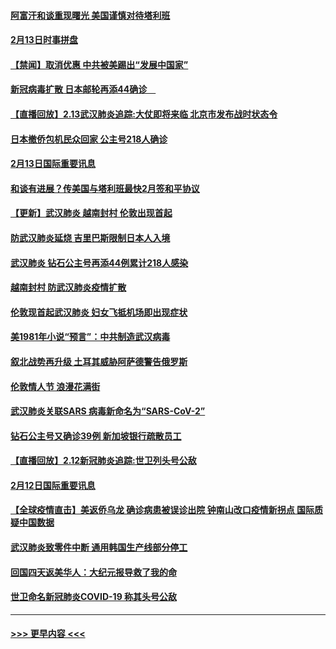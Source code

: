 #### [阿富汗和谈重现曙光 美国谨慎对待塔利班](../pages/prog202/a102776748.md?t=02140811) 
#### [2月13日时事拼盘](../pages/prog202/a102776689.md?t=02140811) 
#### [【禁闻】取消优惠 中共被美踢出“发展中国家”](../pages/prog202/a102776670.md?t=02140811) 
#### [新冠病毒扩散 日本邮轮再添44确诊　](../pages/prog202/a102776518.md?t=02140811) 
#### [【直播回放】2.13武汉肺炎追踪:大仗即将来临 北京市发布战时状态令](../pages/prog202/a102776399.md?t=02140811) 
#### [日本撤侨包机民众回家 公主号218人确诊](../pages/prog202/a102776346.md?t=02140811) 
#### [2月13日国际重要讯息](../pages/prog202/a102776339.md?t=02140811) 
#### [和谈有进展？传美国与塔利班最快2月签和平协议](../pages/prog202/a102776291.md?t=02140811) 
#### [【更新】武汉肺炎 越南封村 伦敦出现首起](../pages/prog202/a102770740.md?t=02140811) 
#### [防武汉肺炎延烧 吉里巴斯限制日本人入境](../pages/prog202/a102776276.md?t=02140811) 
#### [武汉肺炎 钻石公主号再添44例累计218人感染](../pages/prog202/a102776089.md?t=02140811) 
#### [越南封村 防武汉肺炎疫情扩散](../pages/prog202/a102776214.md?t=02140811) 
#### [伦敦现首起武汉肺炎 妇女飞抵机场即出现症状](../pages/prog202/a102776031.md?t=02140811) 
#### [美1981年小说“预言”：中共制造武汉病毒](../pages/prog202/a102775980.md?t=02140811) 
#### [叙北战势再升级 土耳其威胁阿萨德警告俄罗斯](../pages/prog202/a102775904.md?t=02140811) 
#### [伦敦情人节 浪漫花满街](../pages/prog202/a102775786.md?t=02140811) 
#### [武汉肺炎关联SARS 病毒新命名为“SARS-CoV-2”](../pages/prog202/a102775719.md?t=02140811) 
#### [钻石公主号又确诊39例 新加坡银行疏散员工](../pages/prog202/a102775691.md?t=02140811) 
#### [【直播回放】2.12新冠肺炎追踪:世卫列头号公敌](../pages/prog202/a102775541.md?t=02140811) 
#### [2月12日国际重要讯息](../pages/prog202/a102775437.md?t=02140811) 
#### [【全球疫情直击】美返侨乌龙 确诊病患被误诊出院 钟南山改口疫情新拐点 国际质疑中国数据](../pages/prog202/a102775378.md?t=02140811) 
#### [武汉肺炎致零件中断 通用韩国生产线部分停工](../pages/prog202/a102775365.md?t=02140811) 
#### [回国四天返美华人：大纪元报导救了我的命](../pages/prog202/a102775342.md?t=02140811) 
#### [世卫命名新冠肺炎COVID-19 称其头号公敌](../pages/prog202/a102775196.md?t=02140811) 

----
#### [ >>> 更早内容 <<< ](../indexes/prog202-earlier.md)
